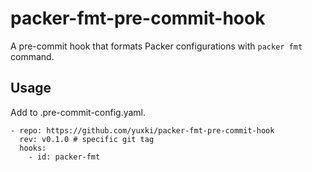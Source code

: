 # packer-fmt-pre-commit-hook
A pre-commit hook that formats Packer configurations with `packer fmt` command.

## Usage
Add to .pre-commit-config.yaml.
```
- repo: https://github.com/yuxki/packer-fmt-pre-commit-hook
  rev: v0.1.0 # specific git tag
  hooks:
    - id: packer-fmt
```
